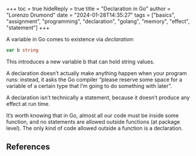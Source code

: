 +++
toc = true
hideReply = true
title = "Declaration in Go"
author = "Lorenzo Drumond"
date = "2024-01-28T14:35:27"
tags = ["basics",  "assignment",  "programming",  "declaration",  "golang",  "memory",  "effect",  "statement"]
+++


A variable in Go comes to existence via _declaration_:
```go
var b string
```

This introduces a new variable b that can hold string values.

A declaration doesn’t actually make anything happen when your program runs: instead, it asks the Go compiler “please reserve some space for a variable of a certain type that I’m going to do something with later”.

A declaration isn’t technically a statement, because it doesn’t produce any effect at run time.

It’s worth knowing that in Go, almost all our code must be inside some function, and no statements are allowed outside functions (at package level). The only kind of code allowed outside a function is a declaration.


## References

